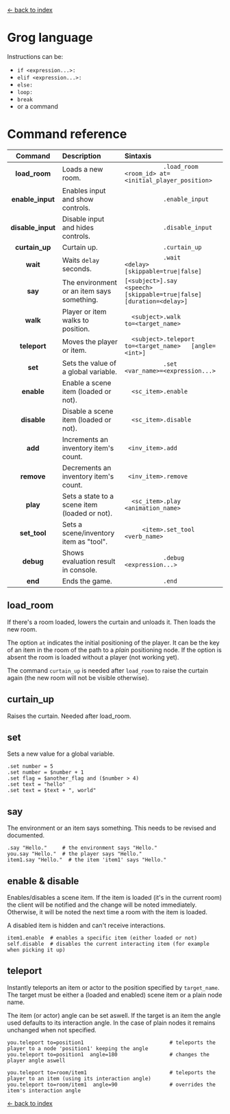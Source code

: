 [<- back to index](index.md)

# Grog language

Instructions can be:

 - `if <expression...>:`
 - `elif <expression...>:`
 - `else:`
 - `loop:`
 - `break`
 - or a command

# Command reference

|      Command      |                  Description                  |   Sintaxis                                                                            |
|:-----------------:|:--------------------------------------------- |:------------------------------------------------------------------------------------- |
| **load\_room**    | Loads a new room.                             | `            .load_room    <room_id> at=<initial_player_position>                   ` |
| **enable\_input** | Enables input and show controls.              | `            .enable_input                                                          ` |
| **disable\_input**| Disable input and hides controls.             | `            .disable_input                                                         ` |
| **curtain\_up**   | Curtain up.                                   | `            .curtain_up                                                            ` |
| **wait**          | Waits `delay` seconds.                        | `            .wait         <delay> [skippable=true\|false]                          ` |
| **say**           | The environment or an item says something.    | ` [<subject>].say          <speech> [skippable=true\|false]  [duration=<delay>]     ` |
| **walk**          | Player or item walks to position.             | `   <subject>.walk         to=<target_name>                                         ` |
| **teleport**      | Moves the player or item.                     | `   <subject>.teleport     to=<target_name>   [angle=<int>]                         ` |
| **set**           | Sets the value of a global variable.          | `            .set          <var_name>=<expression...>                               ` |
| **enable**        | Enable a scene item (loaded or not).          | `   <sc_item>.enable                                                                ` |
| **disable**       | Disable a scene item (loaded or not).         | `   <sc_item>.disable                                                               ` |
| **add**           | Increments an inventory item's count.         | `  <inv_item>.add                                                                   ` |
| **remove**        | Decrements an inventory item's count.         | `  <inv_item>.remove                                                                ` |
| **play**          | Sets a state to a scene item (loaded or not). | `   <sc_item>.play         <animation_name>                                         ` |
| **set_tool**      | Sets a scene/inventory item as "tool".        | `      <item>.set_tool     <verb_name>                                              ` |
| **debug**         | Shows evaluation result in console.           | `            .debug        <expression...>                                          ` |
| **end**           | Ends the game.                                | `            .end                                                                   ` |


<!-- |                   |                                               | `                                                                                   ` | -->

## load_room

If there's a room loaded, lowers the curtain and unloads it. Then loads the new room.

The option `at` indicates the initial positioning of the player. It can be the key of an item in the room of the path to a _plain_ positioning node.
If the option is absent the room is loaded without a player (not working yet).

The command `curtain_up` is needed after `load_room` to raise the curtain again (the new room will not be visible otherwise).

## curtain_up

Raises the curtain. Needed after load_room.


## set

Sets a new value for a global variable.

	.set number = 5
	.set number = $number + 1
	.set flag = $another_flag and ($number > 4)
	.set text = "hello"
	.set text = $text + ", world"

## say

The environment or an item says something. This needs to be revised and documented.

	.say "Hello."     # the environment says "Hello."
	you.say "Hello."  # the player says "Hello."
	item1.say "Hello."  # the item 'item1' says "Hello."

## enable & disable

Enables/disables a scene item. If the item is loaded (it's in the current room) the client will be notified and the change will be
noted immediately. Otherwise, it will be noted the next time a room with the item is loaded.

A disabled item is hidden and can't receive interactions.

	item1.enable  # enables a specific item (either loaded or not)
	self.disable  # disables the current interacting item (for example when picking it up)


## teleport

Instantly teleports an item or actor to the position specified by `target_name`.
The target must be either a (loaded and enabled) scene item or a plain node name.

The item (or actor) angle can be set aswell. If the target is an item the angle used defaults to its interaction angle.
In the case of plain nodes it remains unchanged when not specified.

	you.teleport to=position1                            # teleports the player to a node 'position1' keeping the angle
	you.teleport to=position1  angle=180                 # changes the player angle aswell

	you.teleport to=room/item1                           # teleports the player to an item (using its interaction angle)
	you.teleport to=room/item1  angle=90                 # overrides the item's interaction angle





[<- back to index](index.md)
